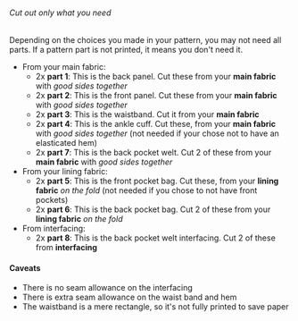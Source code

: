 <Tip>

###### Cut out only what you need

Depending on the choices you made in your pattern, you may not need all parts.
If a pattern part is not printed, it means you don't need it.

</Tip>

*   From your main fabric:
    *   2x **part 1**: This is the back panel. Cut these from your **main fabric** with *good sides together*
    *   2x **part 2**: This is the front panel. Cut these from your **main fabric** with *good sides together*
    *   2x **part 3**: This is the waistband. Cut it from your **main fabric**
    *   2x **part 4**: This is the ankle cuff. Cut these, from your **main fabric** with *good sides together* (not needed if your chose not to have an elasticated hem)
    *   2x **part 7**: This is the back pocket welt. Cut 2 of these from your **main fabric** with *good sides together*
*   From your lining fabric:
    *   2x **part 5**: This is the front pocket bag. Cut these, from your **lining fabric** *on the fold* (not needed if you chose to not have front pockets)
    *   2x **part 6**: This is the back pocket bag. Cut 2 of these from your **lining fabric** *on the fold*
*   From interfacing:
    *   2x **part 8**: This is the back pocket welt interfacing. Cut 2 of these from **interfacing**

<Warning>

#### Caveats

*   There is no seam allowance on the interfacing
*   There is extra seam allowance on the waist band and hem
*   The waistband is a mere rectangle, so it's not fully printed to save paper

</Warning>
